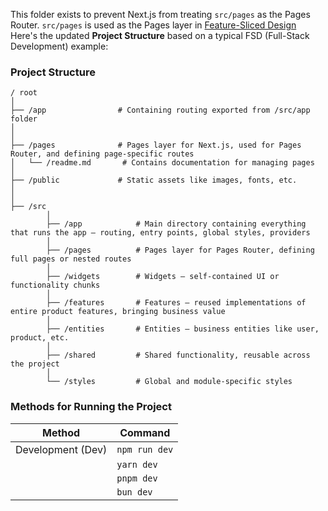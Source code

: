 This folder exists to prevent Next.js from treating `src/pages` as the Pages Router. `src/pages` is used as the Pages layer in [Feature-Sliced Design](https://feature-sliced.design)
Here's the updated **Project Structure** based on a typical FSD (Full-Stack Development) example:

### Project Structure

```
/ root
│
├── /app                # Containing routing exported from /src/app folder
│
│
├── /pages              # Pages layer for Next.js, used for Pages Router, and defining page-specific routes
│   └── /readme.md       # Contains documentation for managing pages
│
├── /public             # Static assets like images, fonts, etc.
│
│
├── /src
        │
        ├── /app            # Main directory containing everything that runs the app — routing, entry points, global styles, providers
        │
        ├── /pages          # Pages layer for Pages Router, defining full pages or nested routes
        │
        ├── /widgets        # Widgets — self-contained UI or functionality chunks
        │
        ├── /features       # Features — reused implementations of entire product features, bringing business value
        │
        ├── /entities       # Entities — business entities like user, product, etc.
        │
        ├── /shared         # Shared functionality, reusable across the project
        │
        └── /styles         # Global and module-specific styles
```

### Methods for Running the Project

| Method            | Command      |
|-----------------|--------------|
| Development (Dev) | `npm run dev` |
|                 | `yarn dev`    |
|                 | `pnpm dev`    |
|                 | `bun dev`     |

